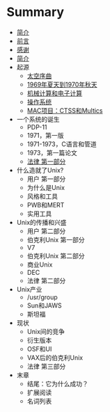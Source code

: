 # Summary

* [简介](README.md)
* [前言](Preface.md)
* [感谢](Acknowledgements.md)
* [简介](Introduction.md)
* 起源
    * [太空序曲](1-Genesis/Prelude_to_Space.md)
    * [1969年夏天到1970年秋天](1-Genesis/Summer_1969-Fall_1970.md)
    * [机械计算和电子计算](1-Genesis/Calculating_and_Computing.md)
    * [操作系统](1-Genesis/Operating_System.md)
    * [MAC项目：CTSS和Multics](1-Genesis/Project_MAC_CTSS_and_Multics.md)
* 一个系统的诞生
    * PDP-11
    * 1971，第一版
    * 1971-1973，C语言和管道
    * 1973，第一篇论文
    * [法律 第一部分](2-Birth_of_a_System/The_Law_Part_I.md)
* 什么造就了Unix?
    * 用户 第一部分
    * 为什么是Unix
    * 风格和工具
    * PWB和MERT
    * 实用工具
* Unix的传播和兴盛
    * 用户 第二部分
    * 伯克利Unix 第一部分
    * V7
    * 伯克利Unix 第二部分
    * 商业Unix
    * DEC
    * 法律 第二部分
* Unix产业
    * \/usr\/group
    * Sun和JAWS
    * 斯坦福
* 现状
    * Unix间的竞争
    * 衍生版本
    * OSF和UI
    * VAX后的伯克利Unix
    * 法律 第三部分
* 末章
    * 结尾：它为什么成功？
    * 扩展阅读
    * 名词列表

